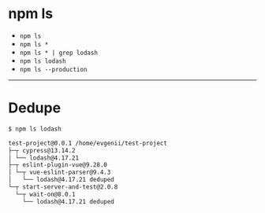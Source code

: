 # npm ls

<v-clicks>

- `npm ls`
- `npm ls *`
- `npm ls * | grep lodash`
- `npm ls lodash`
- `npm ls --production`

</v-clicks>

---

# Dedupe

```zsh
$ npm ls lodash
```

```zsh {all|3|6,9|all}
test-project@0.0.1 /home/evgenii/test-project
├─┬ cypress@13.14.2
│ └── lodash@4.17.21
├─┬ eslint-plugin-vue@9.28.0
│ └─┬ vue-eslint-parser@9.4.3
│   └── lodash@4.17.21 deduped
└─┬ start-server-and-test@2.0.8
  └─┬ wait-on@8.0.1
    └── lodash@4.17.21 deduped
```
